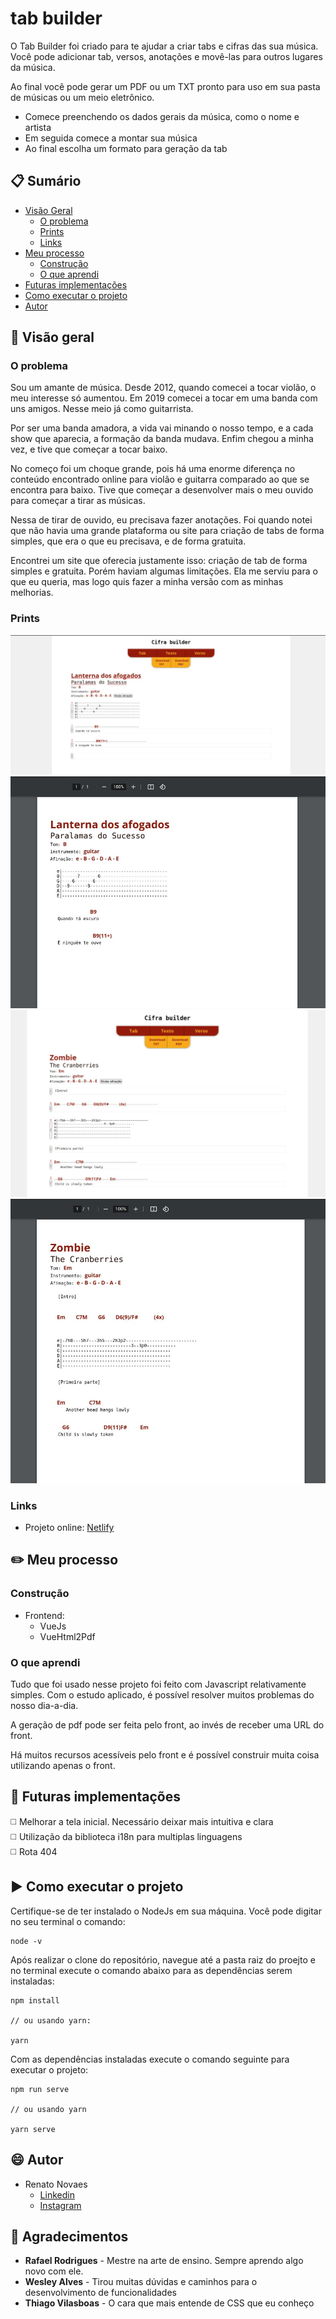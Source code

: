 # tab builder

O Tab Builder foi criado para te ajudar a criar tabs e cifras das sua música. Você pode adicionar tab, versos, anotações e movê-las para outros lugares da música.

Ao final você pode gerar um PDF ou um TXT pronto para uso em sua pasta de músicas ou um meio eletrônico.

* Comece preenchendo os dados gerais da música, como o nome e artista
* Em seguida comece a montar sua música
* Ao final escolha um formato para geração da tab

## :clipboard: Sumário

- [Visão Geral](#visao-geral)
  - [O problema](#o-problema)
  - [Prints](#prints)
  - [Links](#links)
- [Meu processo](#meu-processo)
  - [Construção](#construcao)
  - [O que aprendi](#o-que-aprendi)
- [Futuras implementações](#futuras-implementacoes)
- [Como executar o projeto](#como-executar-o-projeto)
- [Autor](#autor)

## :telescope: Visão geral

### O problema

Sou um amante de música. Desde 2012, quando comecei a tocar violão, o meu interesse só aumentou. Em 2019 comecei a tocar em uma banda com uns amigos. Nesse meio já como guitarrista.  
  
Por ser uma banda amadora, a vida vai minando o nosso tempo, e a cada show que aparecia, a formação da banda mudava. Enfim chegou a minha vez, e tive que começar a tocar baixo.

No começo foi um choque grande, pois há uma enorme diferença no conteúdo encontrado online para violão e guitarra comparado ao que se encontra para baixo. Tive que começar a desenvolver mais o meu ouvido para começar a tirar as músicas.

Nessa de tirar de ouvido, eu precisava fazer anotações. Foi quando notei que não havia uma grande plataforma ou site para criação de tabs de forma simples, que era o que eu precisava, e de forma gratuita.

Encontrei um site que oferecia justamente isso: criação de tab de forma simples e gratuita. Porém haviam algumas limitações. Ela me serviu para o que eu queria, mas logo quis fazer a minha versão com as minhas melhorias.
  
### Prints  
  
![](./src/assets/screenshots/lanterna-dos-afogados.jpeg)  
![](./src/assets/screenshots/lanterna-dos-afogados-pdf.jpeg)  
![](./src/assets/screenshots/zombie.jpeg)  
![](./src/assets/screenshots/zombie-pdf.jpeg)  
    
### Links
 
- Projeto online: [Netlify](https://tourmaline-marigold-756eaf.netlify.app/)  
  
## :pencil2: Meu processo 
  
### Construção  
  
- Frontend:  
  - VueJs 
  - VueHtml2Pdf

### O que aprendi

Tudo que foi usado nesse projeto foi feito com Javascript relativamente simples. Com o estudo aplicado, é possível resolver muitos problemas do nosso dia-a-dia.

A geração de pdf pode ser feita pelo front, ao invés de receber uma URL do front.

Há muitos recursos acessíveis pelo front e é possível construir muita coisa utilizando apenas o front.
  

## :satellite: Futuras implementações
  
:white_medium_square: Melhorar a tela inicial. Necessário deixar mais intuitiva e clara  
:white_medium_square: Utilização da biblioteca i18n para multiplas linguagens   
:white_medium_square: Rota 404  

## :arrow_forward: Como executar o projeto

Certifique-se de ter instalado o NodeJs em sua máquina. Você pode digitar no seu terminal o comando: 
```
node -v
```
Após realizar o clone do repositório, navegue até a pasta raiz do proejto e no terminal execute o comando abaixo para as dependências serem instaladas:

```
npm install

// ou usando yarn:

yarn
```
  
Com as dependências instaladas execute o comando seguinte para executar o projeto:
```
npm run serve

// ou usando yarn

yarn serve
```
  
## :smile: Autor  
  
- Renato Novaes
  - [Linkedin](https://www.linkedin.com/in/renatonovaes49)
  - [Instagram](https://www.instagram.com/novaes_r)

## :clap: Agradecimentos  
  
* **Rafael Rodrigues** - Mestre na arte de ensino. Sempre aprendo algo novo com ele.
* **Wesley Alves** - Tirou muitas dúvidas e caminhos para o desenvolvimento de funcionalidades
* **Thiago Vilasboas** - O cara que mais entende de CSS que eu conheço
